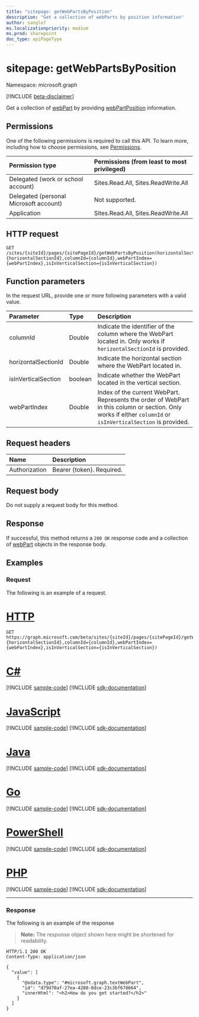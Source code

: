 ```yaml
---
title: "sitepage: getWebPartsByPosition"
description: "Get a collection of webParts by position information"
author: sangle7
ms.localizationpriority: medium
ms.prod: sharepoint
doc_type: apiPageType
---
```


# sitepage: getWebPartsByPosition

Namespace: microsoft.graph

[!INCLUDE [beta-disclaimer](../../includes/beta-disclaimer.md)]

Get a collection of [webPart](../resources/webpart.md) by providing [webPartPosition](../resources/webpartposition.md) information.

## Permissions

One of the following permissions is required to call this API. To learn more, including how to choose permissions, see [Permissions](/graph/permissions-reference).

| Permission type                        | Permissions (from least to most privileged) |
| :------------------------------------- | :------------------------------------------ |
| Delegated (work or school account)     | Sites.Read.All, Sites.ReadWrite.All         |
| Delegated (personal Microsoft account) | Not supported.                              |
| Application                            | Sites.Read.All, Sites.ReadWrite.All         |

## HTTP request

<!-- {
  "blockType": "ignored"
}
-->

```http
GET /sites/{siteId}/pages/{sitePageId}/getWebPartsByPosition(horizontalSectionId={horizontalSectionId},columnId={columnId},webPartIndex={webPartIndex},isInVerticalSection={isInVerticalSection})
```

## Function parameters

In the request URL, provide one or more following parameters with a valid value.

| Parameter           | Type    | Description                                                                                                                                                    |
| :------------------ | :------ | :------------------------------------------------------------------------------------------------------------------------------------------------------------- |
| columnId            | Double  | Indicate the identifier of the column where the WebPart located in. Only works if `horizontalSectionId` is provided.                                           |
| horizontalSectionId | Double  | Indicate the horizontal section where the WebPart located in.                                                                                                  |
| isInVerticalSection | boolean | Indicate whether the WebPart located in the vertical section.                                                                                                  |
| webPartIndex        | Double  | Index of the current WebPart. Represents the order of WebPart in this column or section. Only works if either `columnId` or `isInVerticalSection` is provided. |

## Request headers

| Name          | Description               |
| :------------ | :------------------------ |
| Authorization | Bearer {token}. Required. |

## Request body

Do not supply a request body for this method.

## Response

If successful, this method returns a `200 OK` response code and a collection of [webPart](../resources/webpart.md) objects in the response body.

## Examples

### Request

The following is an example of a request.


# [HTTP](#tab/http)
<!-- {
  "blockType": "request",
  "name": "list_webpart"
}
-->

```msgraph-interactive
GET https://graph.microsoft.com/beta/sites/{siteId}/pages/{sitePageId}/getWebPartsByPosition(horizontalSectionId={horizontalSectionId},columnId={columnId},webPartIndex={webPartIndex},isInVerticalSection={isInVerticalSection})
```

# [C#](#tab/csharp)
[!INCLUDE [sample-code](../includes/snippets/csharp/list-webpart-csharp-snippets.md)]
[!INCLUDE [sdk-documentation](../includes/snippets/snippets-sdk-documentation-link.md)]

# [JavaScript](#tab/javascript)
[!INCLUDE [sample-code](../includes/snippets/javascript/list-webpart-javascript-snippets.md)]
[!INCLUDE [sdk-documentation](../includes/snippets/snippets-sdk-documentation-link.md)]

# [Java](#tab/java)
[!INCLUDE [sample-code](../includes/snippets/java/list-webpart-java-snippets.md)]
[!INCLUDE [sdk-documentation](../includes/snippets/snippets-sdk-documentation-link.md)]

# [Go](#tab/go)
[!INCLUDE [sample-code](../includes/snippets/go/list-webpart-go-snippets.md)]
[!INCLUDE [sdk-documentation](../includes/snippets/snippets-sdk-documentation-link.md)]

# [PowerShell](#tab/powershell)
[!INCLUDE [sample-code](../includes/snippets/powershell/list-webpart-powershell-snippets.md)]
[!INCLUDE [sdk-documentation](../includes/snippets/snippets-sdk-documentation-link.md)]

# [PHP](#tab/php)
[!INCLUDE [sample-code](../includes/snippets/php/list-webpart-php-snippets.md)]
[!INCLUDE [sdk-documentation](../includes/snippets/snippets-sdk-documentation-link.md)]

---


### Response

The following is an example of the response

> **Note:** The response object shown here might be shortened for readability.

<!-- {
  "blockType": "response",
  "truncated": true,
  "@odata.type": "Collection(microsoft.graph.webPart)"
}
-->

```http
HTTP/1.1 200 OK
Content-Type: application/json

{
  "value": [
    {
      "@odata.type": "#microsoft.graph.textWebPart",
      "id": "d79d70af-27ea-4208-8dce-23c3bf678664",
      "innerHtml": "<h2>How do you get started?</h2>"
    }
  ]
}
```
